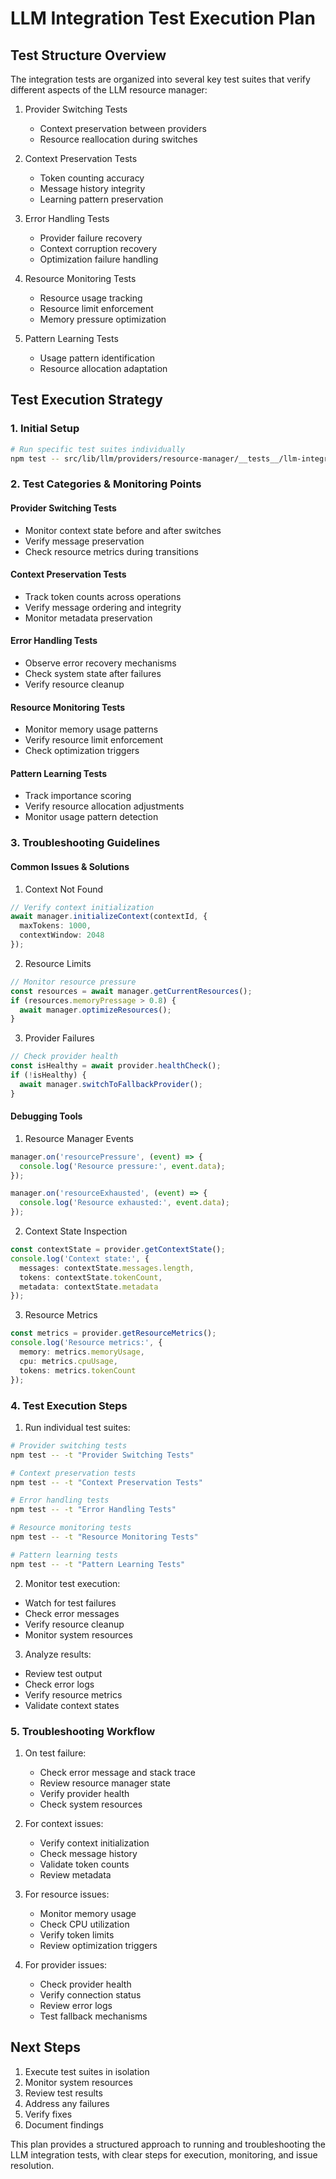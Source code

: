 # LLM Integration Test Execution Plan

## Test Structure Overview

The integration tests are organized into several key test suites that verify different aspects of the LLM resource manager:

1. Provider Switching Tests
   - Context preservation between providers
   - Resource reallocation during switches
   
2. Context Preservation Tests
   - Token counting accuracy
   - Message history integrity
   - Learning pattern preservation

3. Error Handling Tests
   - Provider failure recovery
   - Context corruption recovery
   - Optimization failure handling

4. Resource Monitoring Tests
   - Resource usage tracking
   - Resource limit enforcement
   - Memory pressure optimization

5. Pattern Learning Tests
   - Usage pattern identification
   - Resource allocation adaptation

## Test Execution Strategy

### 1. Initial Setup
```bash
# Run specific test suites individually
npm test -- src/lib/llm/providers/resource-manager/__tests__/llm-integration.test.ts
```

### 2. Test Categories & Monitoring Points

#### Provider Switching Tests
- Monitor context state before and after switches
- Verify message preservation
- Check resource metrics during transitions

#### Context Preservation Tests
- Track token counts across operations
- Verify message ordering and integrity
- Monitor metadata preservation

#### Error Handling Tests
- Observe error recovery mechanisms
- Check system state after failures
- Verify resource cleanup

#### Resource Monitoring Tests
- Monitor memory usage patterns
- Verify resource limit enforcement
- Check optimization triggers

#### Pattern Learning Tests
- Track importance scoring
- Verify resource allocation adjustments
- Monitor usage pattern detection

### 3. Troubleshooting Guidelines

#### Common Issues & Solutions

1. Context Not Found
```typescript
// Verify context initialization
await manager.initializeContext(contextId, {
  maxTokens: 1000,
  contextWindow: 2048
});
```

2. Resource Limits
```typescript
// Monitor resource pressure
const resources = await manager.getCurrentResources();
if (resources.memoryPressage > 0.8) {
  await manager.optimizeResources();
}
```

3. Provider Failures
```typescript
// Check provider health
const isHealthy = await provider.healthCheck();
if (!isHealthy) {
  await manager.switchToFallbackProvider();
}
```

#### Debugging Tools

1. Resource Manager Events
```typescript
manager.on('resourcePressure', (event) => {
  console.log('Resource pressure:', event.data);
});

manager.on('resourceExhausted', (event) => {
  console.log('Resource exhausted:', event.data);
});
```

2. Context State Inspection
```typescript
const contextState = provider.getContextState();
console.log('Context state:', {
  messages: contextState.messages.length,
  tokens: contextState.tokenCount,
  metadata: contextState.metadata
});
```

3. Resource Metrics
```typescript
const metrics = provider.getResourceMetrics();
console.log('Resource metrics:', {
  memory: metrics.memoryUsage,
  cpu: metrics.cpuUsage,
  tokens: metrics.tokenCount
});
```

### 4. Test Execution Steps

1. Run individual test suites:
```bash
# Provider switching tests
npm test -- -t "Provider Switching Tests"

# Context preservation tests
npm test -- -t "Context Preservation Tests"

# Error handling tests
npm test -- -t "Error Handling Tests"

# Resource monitoring tests
npm test -- -t "Resource Monitoring Tests"

# Pattern learning tests
npm test -- -t "Pattern Learning Tests"
```

2. Monitor test execution:
- Watch for test failures
- Check error messages
- Verify resource cleanup
- Monitor system resources

3. Analyze results:
- Review test output
- Check error logs
- Verify resource metrics
- Validate context states

### 5. Troubleshooting Workflow

1. On test failure:
   - Check error message and stack trace
   - Review resource manager state
   - Verify provider health
   - Check system resources

2. For context issues:
   - Verify context initialization
   - Check message history
   - Validate token counts
   - Review metadata

3. For resource issues:
   - Monitor memory usage
   - Check CPU utilization
   - Verify token limits
   - Review optimization triggers

4. For provider issues:
   - Check provider health
   - Verify connection status
   - Review error logs
   - Test fallback mechanisms

## Next Steps

1. Execute test suites in isolation
2. Monitor system resources
3. Review test results
4. Address any failures
5. Verify fixes
6. Document findings

This plan provides a structured approach to running and troubleshooting the LLM integration tests, with clear steps for execution, monitoring, and issue resolution.
